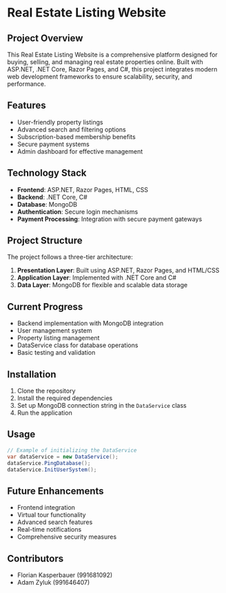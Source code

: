 # Real Estate Listing Website

## Project Overview

This Real Estate Listing Website is a comprehensive platform designed for buying, selling, and managing real estate properties online. Built with ASP.NET, .NET Core, Razor Pages, and C#, this project integrates modern web development frameworks to ensure scalability, security, and performance.

## Features

- User-friendly property listings
- Advanced search and filtering options
- Subscription-based membership benefits
- Secure payment systems
- Admin dashboard for effective management

## Technology Stack

- **Frontend**: ASP.NET, Razor Pages, HTML, CSS
- **Backend**: .NET Core, C#
- **Database**: MongoDB
- **Authentication**: Secure login mechanisms
- **Payment Processing**: Integration with secure payment gateways

## Project Structure

The project follows a three-tier architecture:

1. **Presentation Layer**: Built using ASP.NET, Razor Pages, and HTML/CSS
2. **Application Layer**: Implemented with .NET Core and C#
3. **Data Layer**: MongoDB for flexible and scalable data storage

## Current Progress

- Backend implementation with MongoDB integration
- User management system
- Property listing management
- DataService class for database operations
- Basic testing and validation

## Installation

1. Clone the repository
2. Install the required dependencies
3. Set up MongoDB connection string in the `DataService` class
4. Run the application

## Usage

```csharp
// Example of initializing the DataService
var dataService = new DataService();
dataService.PingDatabase();
dataService.InitUserSystem();
```

## Future Enhancements

- Frontend integration
- Virtual tour functionality
- Advanced search features
- Real-time notifications
- Comprehensive security measures

## Contributors

- Florian Kasperbauer (991681092)
- Adam Zyluk (991646407)

